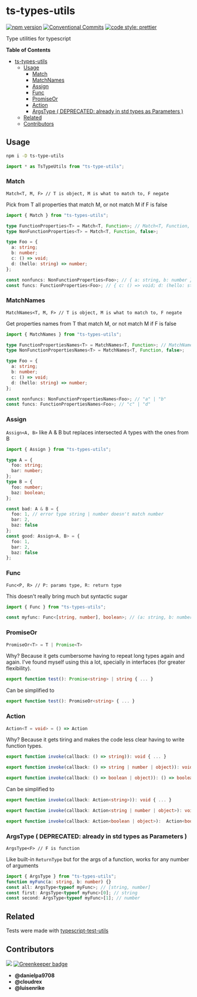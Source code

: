 # ts-types-utils

[![npm version](https://img.shields.io/npm/v/ts-types-utils.svg)](https://www.npmjs.com/package/ts-types-utils)
[![Conventional Commits](https://img.shields.io/badge/Conventional%20Commits-1.0.0-yellow.svg)](https://conventionalcommits.org)
[![code style: prettier](https://img.shields.io/badge/code_style-prettier-ff69b4.svg?style=flat-square)](https://github.com/prettier/prettier)

Type utilities for typescript

**Table of Contents**

- [ts-types-utils](#ts-types-utils)
  - [Usage](#usage)
    - [Match](#match)
    - [MatchNames](#matchnames)
    - [Assign](#assign)
    - [Func](#func)
    - [PromiseOr](#promiseor)
    - [Action](#action)
    - [ArgsType ( DEPRECATED: already in std types as Parameters<T> )](#argstype--deprecated-already-in-std-types-as-parameterst-)
  - [Related](#related)
  - [Contributors](#contributors)

## Usage

```sh
npm i -D ts-type-utils
```

```ts
import * as TsTypeUtils from "ts-type-utils";
```

### Match

`Match<T, M, F> // T is object, M is what to match to, F negate`

Pick from T all properties that match M, or not match M if F is false

```ts
import { Match } from "ts-types-utils";

type FunctionProperties<T> = Match<T, Function>; // Match<T, Function, true>
type NonFunctionProperties<T> = Match<T, Function, false>;

type Foo = {
  a: string;
  b: number;
  c: () => void;
  d: (hello: string) => number;
};

const nonfuncs: NonFunctionProperties<Foo>; // { a: string, b: number }
const funcs: FunctionProperties<Foo>; // { c: () => void; d: (hello: string) => number }
```

### MatchNames

`MatchNames<T, M, F> // T is object, M is what to match to, F negate`

Get properties names from T that match M, or not match M if F is false

```ts
import { MatchNames } from "ts-types-utils";

type FunctionPropertiesNames<T> = MatchNames<T, Function>; // MatchNames<T, Function, true>
type NonFunctionPropertiesNames<T> = MatchNames<T, Function, false>;

type Foo = {
  a: string;
  b: number;
  c: () => void;
  d: (hello: string) => number;
};

const nonfuncs: NonFunctionPropertiesNames<Foo>; // "a" | "b"
const funcs: FunctionPropertiesNames<Foo>; // "c" | "d"
```

### Assign

`Assign<A, B>` like A & B but replaces intersected A types with the ones from B

```ts
import { Assign } from "ts-types-utils";

type A = {
  foo: string;
  bar: number;
};
type B = {
  foo: number;
  baz: boolean;
};

const bad: A & B = {
  foo: 1, // error type string | number doesn't match number
  bar: 2,
  baz: false
};
const good: Assign<A, B> = {
  foo: 1,
  bar: 2,
  baz: false
};
```

### Func

`Func<P, R> // P: params type, R: return type`

This doesn't really bring much but syntactic sugar

```ts
import { Func } from "ts-types-utils";

const myfunc: Func<[string, number], boolean>; // (a: string, b: number) => boolean
```

### PromiseOr

```ts
PromiseOr<T> = T | Promise<T>
```

Why? Because it gets cumbersome having to repeat long types again and again. I've found myself using this a lot, specially in interfaces (for greater flexibility).

```ts
export function test(): Promise<string> | string { ... }
```

Can be simplified to

```ts
export function test(): PromiseOr<string> { ... }
```

### Action

```ts
Action<T = void> = () => Action
```

Why? Because it gets tiring and makes the code less clear having to write function types.

```ts
export function invoke(callback: () => string)): void { ... }

export function invoke(callback: () => string | number | object)): void { ... }

export function invoke(callback: () => boolean | object)): () => boolean | string { ... }
```

Can be simplified to

```ts
export function invoke(callback: Action<string>)): void { ... }

export function invoke(callback: Action<string | number | object>): void { ... }

export function invoke(callback: Action<boolean | object>):  Action<boolean | string> { ...
```

### ArgsType ( DEPRECATED: already in std types as Parameters<T> )

`ArgsType<F> // F is function`

Like built-in `ReturnType` but for the args of a function, works for any number of arguments

```ts
import { ArgsType } from "ts-types-utils";
function myFunc(a: string, b: number) {}
const all: ArgsType<typeof myFunc>; // [string, number]
const first: ArgsType<typeof myFunc>[0]; // string
const second: ArgsType<typeof myFunc>[1]; // number
```

## Related

Tests were made with [typescript-test-utils](https://github.com/danielpa9708/typescript-test-utils "typescript-test-utils")

## Contributors

[![](https://img.shields.io/github/contributors/LeDDGroup/ts-types-utils.svg)](https://github.com/LeDDGroup/ts-types-utils/graphs/contributors) [![Greenkeeper badge](https://badges.greenkeeper.io/LeDDGroup/ts-types-utils.svg)](https://greenkeeper.io/)

- **@danielpa9708**
- **@cloudrex**
- **@luisenrike**
